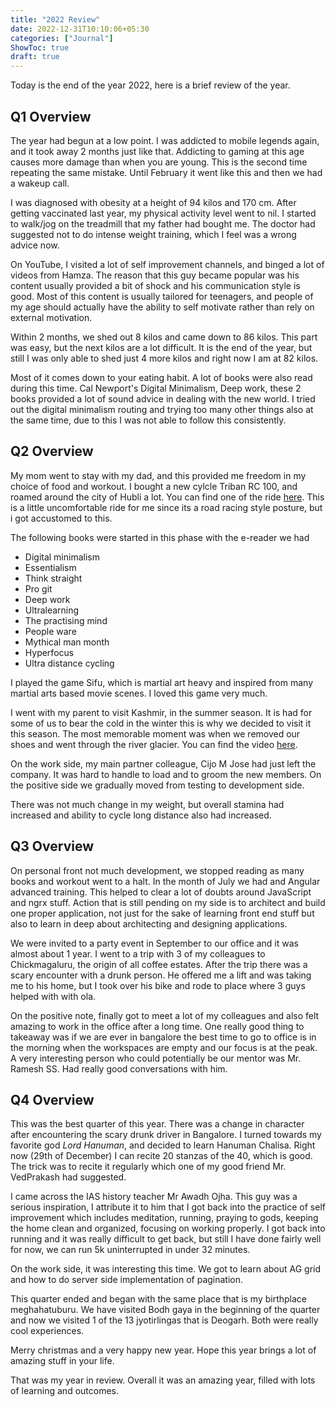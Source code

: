```yaml
---
title: "2022 Review"
date: 2022-12-31T10:10:06+05:30
categories: ["Journal"]
ShowToc: true
draft: true
---
```


Today is the end of the year 2022, here is a brief review of the year.

## Q1 Overview

The year had begun at a low point. I was addicted to mobile legends again, and it took away 2 months just like that. Addicting to gaming at this age causes more damage than when you are young. This is the second time repeating the same mistake. Until February it went like this and then we had a wakeup call.

I was diagnosed with obesity at a height of 94 kilos and 170 cm. After getting vaccinated last year, my physical activity level went to nil. I started to walk/jog on the treadmill that my father had bought me. The doctor had suggested not to do intense weight training, which I feel was a wrong advice now. 

On YouTube, I visited a lot of self improvement channels, and binged a lot of videos from Hamza. The reason that this guy became popular was his content usually provided a bit of shock and his communication style is good. Most of this content is usually tailored for teenagers, and people of my age should actually have the ability to self motivate rather than rely on external motivation.

Within 2 months, we shed out 8 kilos and came down to 86 kilos. This part was easy, but the next kilos are a lot difficult. It is the end of the year, but still I was only able to shed just 4 more kilos and right now I am at 82 kilos. 

Most of it comes down to your eating habit. A lot of books were also read during this time. Cal Newport's Digital Minimalism, Deep work, these 2 books provided a lot of sound advice in dealing with the new world. I tried out the digital minimalism routing and trying too many other things also at the same time, due to this I was not able to follow this consistently.

## Q2 Overview

My mom went to stay with my dad, and this provided me freedom in my choice of food and workout. I bought a new cylcle Triban RC 100, and roamed around the city of Hubli a lot. You can find one of the ride [here](https://www.youtube.com/watch?v=MI54q8qYmF4&ab_channel=AvinashJayakar). This is a little uncomfortable ride for me since its a road racing style posture, but i got accustomed to this. 

The following books were started in this phase with the e-reader we had
- Digital minimalism
- Essentialism
- Think straight
- Pro git
- Deep work
- Ultralearning
- The practising mind
- People ware
- Mythical man month 
- Hyperfocus
- Ultra distance cycling

I played the game Sifu, which is martial art heavy and inspired from many martial arts based movie scenes. I loved this game very much.

I went with my parent to visit Kashmir, in the summer season. It is had for some of us to bear the cold in the winter this is why we decided to visit it this season. The most memorable moment was when we removed our shoes and went through the river glacier. You can find the video [here](https://www.youtube.com/watch?t=140&v=QkmShfk8-n4&feature=youtu.be&ab_channel=AvinashJayakar).

On the work side, my main partner colleague, Cijo M Jose had just left the company. It was hard to handle to load and to groom the new members. On the positive side we gradually moved from testing to development side. 

There was not much change in my weight, but overall stamina had increased and ability to cycle long distance also had increased.

## Q3 Overview

On personal front not much development, we stopped reading as many books and workout went to a halt. In the month of July we had and Angular advanced training. This helped to clear a lot of doubts around JavaScript and ngrx stuff. Action that is still pending on my side is to architect and build one proper application, not just for the sake of learning front end stuff but also to learn in deep about architecting and designing applications.

We were invited to a party event in September to our office and it was almost about 1 year. I went to a trip with 3 of my colleagues to Chickmagaluru, the origin of all coffee estates. After the trip there was a scary encounter with a drunk person. He offered me a lift and was taking me to his home, but I took over his bike and rode to place where 3 guys helped with with ola.

On the positive note, finally got to meet a lot of my colleagues and also felt amazing to work in the office after a long time. One really good thing to takeaway was if we are ever in bangalore the best time to go to office is in the morning when the workspaces are empty and our focus is at the peak. A very interesting person who could potentially be our mentor was Mr. Ramesh SS. Had really good conversations with him.

## Q4 Overview

This was the best quarter of this year. There was a change in character after encountering the scary drunk driver in Bangalore. I turned towards my favorite god _Lord Hanuman_, and decided to learn Hanuman Chalisa. Right now (29th of December) I can recite 20 stanzas of the 40, which is good. The trick was to recite it regularly which one of my good friend Mr. VedPrakash had suggested. 

I came across the IAS history teacher Mr Awadh Ojha. This guy was a serious inspiration, I attribute it to him that I got back into the practice of self improvement which includes meditation, running, praying to gods, keeping the home clean and organized, focusing on working properly. I got back into running and it was really difficult to get back, but still I have done fairly well for now, we can run 5k uninterrupted in under 32 minutes.

On the work side, it was interesting this time. We got to learn about AG grid and how to do server side implementation of pagination.

This quarter ended and began with the same place that is my birthplace meghahatuburu. We have visited Bodh gaya in the beginning of the quarter and now we visited 1 of the 13 jyotirlingas that is Deogarh. Both were really cool experiences. 

Merry christmas and a very happy new year. Hope this year brings a lot of amazing stuff in your life.

That was my year in review. Overall it was an amazing year, filled with lots of learning and outcomes.
